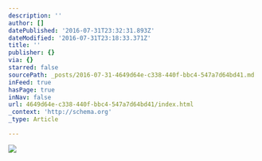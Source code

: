 ```yaml
---
description: ''
author: []
datePublished: '2016-07-31T23:32:31.893Z'
dateModified: '2016-07-31T23:18:33.371Z'
title: ''
publisher: {}
via: {}
starred: false
sourcePath: _posts/2016-07-31-4649d64e-c338-440f-bbc4-547a7d64bd41.md
inFeed: true
hasPage: true
inNav: false
url: 4649d64e-c338-440f-bbc4-547a7d64bd41/index.html
_context: 'http://schema.org'
_type: Article

---
```

![](https://the-grid-user-content.s3-us-west-2.amazonaws.com/0eb22b20-ba1f-4c0b-bf8f-7a377d6f5414.jpg)